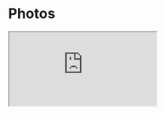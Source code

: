 # Photos

<iframe src="https://photos.app.goo.gl/bntHVTmlaE3QbbF62"><a href="https://photos.app.goo.gl/bntHVTmlaE3QbbF62" target="_blank">View Album</a></iframe>